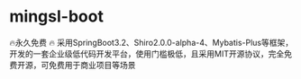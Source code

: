 # mingsl-boot
🔥永久免费 🔥 采用SpringBoot3.2、Shiro2.0.0-alpha-4、Mybatis-Plus等框架，开发的一套企业级低代码开发平台，使用门槛极低，且采用MIT开源协议，完全免费开源，可免费用于商业项目等场景
